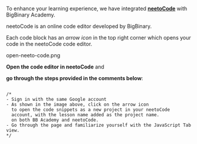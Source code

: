 To enhance your learning experience, we have integrated [**neetoCode**](https://neetocode.com/) with BigBinary Academy.

neetoCode is an online code editor developed by BigBinary.

Each code block has an *arrow icon* in the top right corner
which opens your code in the neetoCode code editor.

<image>open-neeto-code.png</image>

**Open the code editor in neetoCode**
and

**go through the steps provided in the comments below**:


<codeblock language="javascript" type="lesson">
<code>
/*
- Sign in with the same Google account
- As shown in the image above, click on the arrow icon
  to open the code snippets as a new project in your neetoCode
  account, with the lesson name added as the project name.
  on both BB Academy and neetoCode.
- Go through the page and familiarize yourself with the JavaScript Tab view.
*/
</code>
</codeblock>
